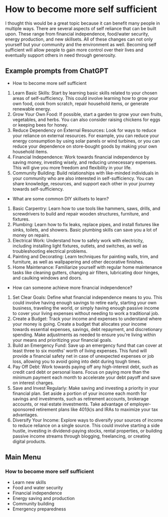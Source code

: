 # How to become more self sufficient

I thought this would be a great topic because it can benefit many people in multiple ways.  There are several aspects of self reliance that can be built upon.  These range from financial independence, food/water security, energy production, and new skillsets.  All of these changes can not only yourself but your community and the environment as well.  Becoming self sufficient will allow people to gain more control over their lives and eventually support others in need through generosity.    

## Example prompts from ChatGPT

- How to become more self sufficient

1. Learn Basic Skills: Start by learning basic skills related to your chosen areas of self-sufficiency. This could involve learning how to grow your own food, cook from scratch, repair household items, or generate renewable energy.
2. Grow Your Own Food: If possible, start a garden to grow your own fruits, vegetables, and herbs. You can also consider raising chickens for eggs or keeping bees for honey.
3. Reduce Dependency on External Resources: Look for ways to reduce your reliance on external resources. For example, you can reduce your energy consumption by using solar panels or wind turbines, or you can reduce your dependence on store-bought goods by making your own household items.
4. Financial Independence: Work towards financial independence by saving money, investing wisely, and reducing unnecessary expenses. This will give you more freedom and flexibility in your life.
5. Community Building: Build relationships with like-minded individuals in your community who are also interested in self-sufficiency. You can share knowledge, resources, and support each other in your journey towards self-sufficiency.

- What are some common DIY skillsets to learn?

1. Basic Carpentry: Learn how to use tools like hammers, saws, drills, and screwdrivers to build and repair wooden structures, furniture, and fixtures.
2. Plumbing: Learn how to fix leaks, replace pipes, and install fixtures like sinks, toilets, and showers. Basic plumbing skills can save you a lot of money on repairs.
3. Electrical Work: Understand how to safely work with electricity, including installing light fixtures, outlets, and switches, as well as troubleshooting electrical problems.
4. Painting and Decorating: Learn techniques for painting walls, trim, and furniture, as well as wallpapering and other decorative finishes.
5. Home Maintenance: Familiarize yourself with regular home maintenance tasks like cleaning gutters, changing air filters, lubricating door hinges, and caulking windows and doors.

- How can someone achieve more financial independence?

1. Set Clear Goals: Define what financial independence means to you. This could involve having enough savings to retire early, starting your own business, traveling the world, or simply having enough passive income to cover your living expenses without needing to work a traditional job.
2. Create a Budget: Track your income and expenses to understand where your money is going. Create a budget that allocates your income towards essential expenses, savings, debt repayment, and discretionary spending. Make adjustments as needed to ensure you're living within your means and prioritizing your financial goals.
3. Build an Emergency Fund: Save up an emergency fund that can cover at least three to six months' worth of living expenses. This fund will provide a financial safety net in case of unexpected expenses or job loss, allowing you to avoid going into debt during tough times.
4. Pay Off Debt: Work towards paying off any high-interest debt, such as credit card debt or personal loans. Focus on paying more than the minimum payment each month to accelerate your debt payoff and save on interest charges.
5. Save and Invest Regularly: Make saving and investing a priority in your financial plan. Set aside a portion of your income each month for savings and investments, such as retirement accounts, brokerage accounts, or real estate investments. Take advantage of employer-sponsored retirement plans like 401(k)s and IRAs to maximize your tax advantages.
6. Diversify Your Income: Explore ways to diversify your sources of income to reduce reliance on a single source. This could involve starting a side hustle, investing in dividend-paying stocks, rental properties, or building passive income streams through blogging, freelancing, or creating digital products.

## Main Menu
### How to become more self sufficient
- Learn new skills
- Food and water security
- Financial independence
- Energy saving and production
- Community building
- Emergency preparedness

